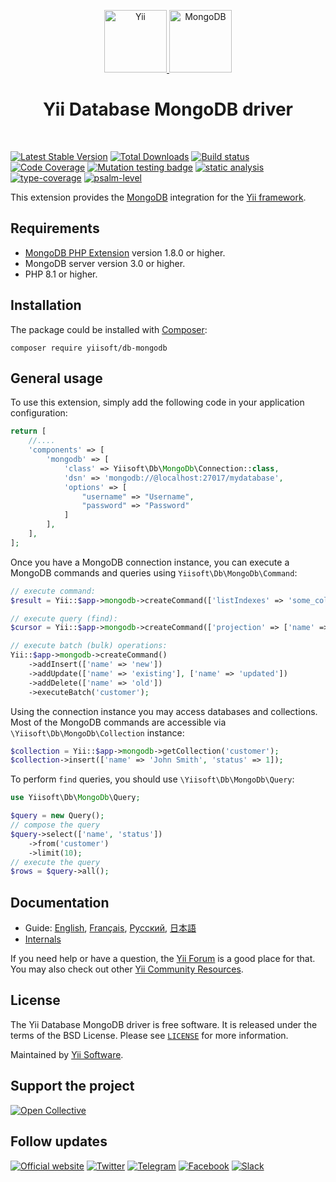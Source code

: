 <p align="center">
    <a href="https://github.com/yiisoft" target="_blank">
        <img src="https://yiisoft.github.io/docs/images/yii_logo.svg" height="100px" alt="Yii">
    </a>
    <a href="https://www.mongodb.com/" target="_blank">
        <img src="https://webassets.mongodb.com/_com_assets/cms/mongodb-logo-rgb-j6w271g1xn.jpg" height="100px" alt="MongoDB">
    </a>
    <h1 align="center">Yii Database MongoDB driver</h1>
    <br>
</p>

[![Latest Stable Version](https://poser.pugx.org/yiisoft/db-mongodb/v/stable.png)](https://packagist.org/packages/yiisoft/db-mongodb)
[![Total Downloads](https://poser.pugx.org/yiisoft/db-mongodb/downloads.png)](https://packagist.org/packages/yiisoft/db-mongodb)
[![Build status](https://github.com/yiisoft/db-mongodb/workflows/build/badge.svg)](https://github.com/yiisoft/db-mongodb/actions?query=workflow%3Abuild)
[![Code Coverage](https://codecov.io/gh/yiisoft/db-mongodb/branch/master/graph/badge.svg)](https://codecov.io/gh/yiisoft/db-mongodb)
[![Mutation testing badge](https://img.shields.io/endpoint?style=flat&url=https%3A%2F%2Fbadge-api.stryker-mutator.io%2Fgithub.com%2Fyiisoft%2Fdb-mongodb%2Fmaster)](https://dashboard.stryker-mutator.io/reports/github.com/yiisoft/db-mongodb/master)
[![static analysis](https://github.com/yiisoft/db-mongodb/workflows/static%20analysis/badge.svg)](https://github.com/yiisoft/db-mongodb/actions?query=workflow%3A%22static+analysis%22)
[![type-coverage](https://shepherd.dev/github/yiisoft/db-mongodb/coverage.svg)](https://shepherd.dev/github/yiisoft/db-mongodb)
[![psalm-level](https://shepherd.dev/github/yiisoft/db-mongodb/level.svg)](https://shepherd.dev/github/yiisoft/db-mongodb)

This extension provides the [MongoDB](https://www.mongodb.com/) integration for the [Yii framework](https://www.yiiframework.com).

## Requirements

- [MongoDB PHP Extension](https://www.php.net/manual/en/set.mongodb.php) version 1.8.0 or higher.
- MongoDB server version 3.0 or higher.
- PHP 8.1 or higher.

## Installation

The package could be installed with [Composer](https://getcomposer.org):

```shell
composer require yiisoft/db-mongodb
```

## General usage

To use this extension, simply add the following code in your application configuration:

```php
return [
    //....
    'components' => [
        'mongodb' => [
            'class' => Yiisoft\Db\MongoDb\Connection::class,
            'dsn' => 'mongodb://@localhost:27017/mydatabase',
            'options' => [
                "username" => "Username",
                "password" => "Password"
            ]
        ],
    ],
];
```

Once you have a MongoDB connection instance, you can execute a MongoDB commands and queries
using `Yiisoft\Db\MongoDb\Command`:

```php
// execute command:
$result = Yii::$app->mongodb->createCommand(['listIndexes' => 'some_collection'])->execute();

// execute query (find):
$cursor = Yii::$app->mongodb->createCommand(['projection' => ['name' => true]])->query('some_collection');

// execute batch (bulk) operations:
Yii::$app->mongodb->createCommand()
    ->addInsert(['name' => 'new'])
    ->addUpdate(['name' => 'existing'], ['name' => 'updated'])
    ->addDelete(['name' => 'old'])
    ->executeBatch('customer');
```

Using the connection instance you may access databases and collections.
Most of the MongoDB commands are accessible via `\Yiisoft\Db\MongoDb\Collection` instance:

```php
$collection = Yii::$app->mongodb->getCollection('customer');
$collection->insert(['name' => 'John Smith', 'status' => 1]);
```

To perform `find` queries, you should use `\Yiisoft\Db\MongoDb\Query`:

```php
use Yiisoft\Db\MongoDb\Query;

$query = new Query();
// compose the query
$query->select(['name', 'status'])
    ->from('customer')
    ->limit(10);
// execute the query
$rows = $query->all();
```

## Documentation

- Guide: [English](docs/guide/en/README.md), [Français](docs/guide/fr/README.md), [Русский](docs/guide/ru/README.md), [日本語](docs/guide/ja/README.md)
- [Internals](docs/internals.md)

If you need help or have a question, the [Yii Forum](https://forum.yiiframework.com/c/yii-3-0/63) is a good place for that.
You may also check out other [Yii Community Resources](https://www.yiiframework.com/community).

## License

The Yii Database MongoDB driver is free software. It is released under the terms of the BSD License.
Please see [`LICENSE`](./LICENSE.md) for more information.

Maintained by [Yii Software](https://www.yiiframework.com/).

## Support the project

[![Open Collective](https://img.shields.io/badge/Open%20Collective-sponsor-7eadf1?logo=open%20collective&logoColor=7eadf1&labelColor=555555)](https://opencollective.com/yiisoft)

## Follow updates

[![Official website](https://img.shields.io/badge/Powered_by-Yii_Framework-green.svg?style=flat)](https://www.yiiframework.com/)
[![Twitter](https://img.shields.io/badge/twitter-follow-1DA1F2?logo=twitter&logoColor=1DA1F2&labelColor=555555?style=flat)](https://twitter.com/yiiframework)
[![Telegram](https://img.shields.io/badge/telegram-join-1DA1F2?style=flat&logo=telegram)](https://t.me/yii3en)
[![Facebook](https://img.shields.io/badge/facebook-join-1DA1F2?style=flat&logo=facebook&logoColor=ffffff)](https://www.facebook.com/groups/yiitalk)
[![Slack](https://img.shields.io/badge/slack-join-1DA1F2?style=flat&logo=slack)](https://yiiframework.com/go/slack)
